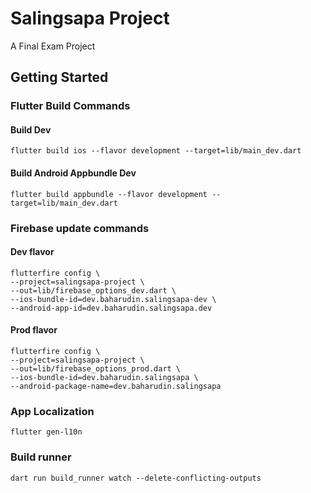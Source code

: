 # Salingsapa Project

A Final Exam Project

## Getting Started

### Flutter Build Commands
#### Build Dev
````shell
flutter build ios --flavor development --target=lib/main_dev.dart
````

#### Build Android Appbundle Dev
````shell
flutter build appbundle --flavor development --target=lib/main_dev.dart
````

### Firebase update commands
#### Dev flavor
```shell
flutterfire config \
--project=salingsapa-project \
--out=lib/firebase_options_dev.dart \
--ios-bundle-id=dev.baharudin.salingsapa-dev \
--android-app-id=dev.baharudin.salingsapa.dev
```

#### Prod flavor
```shell
flutterfire config \
--project=salingsapa-project \
--out=lib/firebase_options_prod.dart \
--ios-bundle-id=dev.baharudin.salingsapa \
--android-package-name=dev.baharudin.salingsapa
```

### App Localization
```shell
flutter gen-l10n
```

### Build runner
```shell
dart run build_runner watch --delete-conflicting-outputs 
```